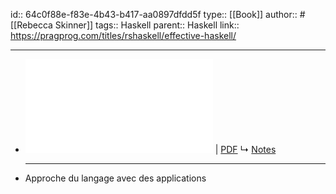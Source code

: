 id:: 64c0f88e-f83e-4b43-b417-aa0897dfdd5f
type:: [[Book]]
author:: #[[Rebecca Skinner]]
tags:: Haskell
parent:: Haskell
link:: https://pragprog.com/titles/rshaskell/effective-haskell/
***

- ![Viewer](../assets/Effective-Haskell_P1.0_1691935393283_0.pdf) | [PDF](../assets/Effective-Haskell_P1.0_1691935393283_0.pdf)
  ↳ [Notes]([[hls__Effective-Haskell_P1.0_1691935393283_0]])
  ***
- Approche du langage avec des applications